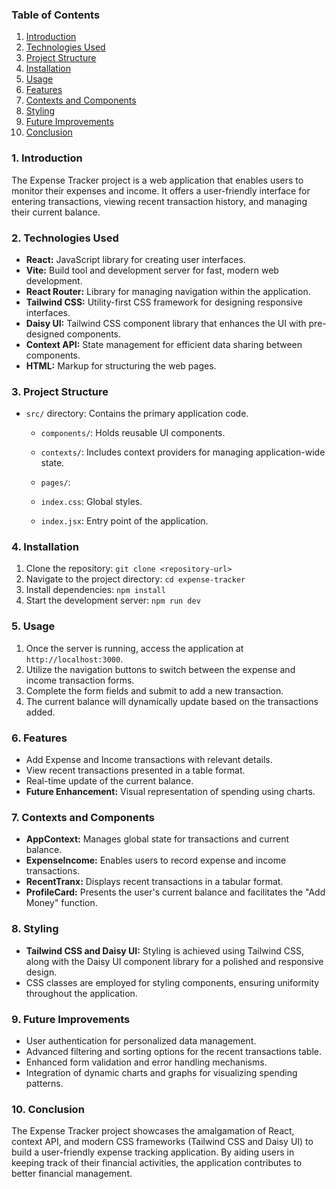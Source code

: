 ### Table of Contents

1. [Introduction](#introduction)
2. [Technologies Used](#technologies-used)
3. [Project Structure](#project-structure)
4. [Installation](#installation)
5. [Usage](#usage)
6. [Features](#features)
7. [Contexts and Components](#contexts-and-components)
8. [Styling](#styling)
9. [Future Improvements](#future-improvements)
10. [Conclusion](#conclusion)

### 1. Introduction

The Expense Tracker project is a web application that enables users to monitor their expenses and income. It offers a user-friendly interface for entering transactions, viewing recent transaction history, and managing their current balance.

### 2. Technologies Used

- **React:** JavaScript library for creating user interfaces.
- **Vite:** Build tool and development server for fast, modern web development.
- **React Router:** Library for managing navigation within the application.
- **Tailwind CSS:** Utility-first CSS framework for designing responsive interfaces.
- **Daisy UI:** Tailwind CSS component library that enhances the UI with pre-designed components.
- **Context API:** State management for efficient data sharing between components.
- **HTML:** Markup for structuring the web pages.

### 3. Project Structure

- `src/` directory: Contains the primary application code.

  - `components/`: Holds reusable UI components.
  - `contexts/`: Includes context providers for managing application-wide state.
  - `pages/`:

  - `index.css`: Global styles.
  - `index.jsx`: Entry point of the application.

### 4. Installation

1. Clone the repository: `git clone <repository-url>`
2. Navigate to the project directory: `cd expense-tracker`
3. Install dependencies: `npm install`
4. Start the development server: `npm run dev`

### 5. Usage

1. Once the server is running, access the application at `http://localhost:3000`.
2. Utilize the navigation buttons to switch between the expense and income transaction forms.
3. Complete the form fields and submit to add a new transaction.
4. The current balance will dynamically update based on the transactions added.

### 6. Features

- Add Expense and Income transactions with relevant details.
- View recent transactions presented in a table format.
- Real-time update of the current balance.
- **Future Enhancement:** Visual representation of spending using charts.

### 7. Contexts and Components

- **AppContext:** Manages global state for transactions and current balance.
- **ExpenseIncome:** Enables users to record expense and income transactions.
- **RecentTranx:** Displays recent transactions in a tabular format.
- **ProfileCard:** Presents the user's current balance and facilitates the "Add Money" function.

### 8. Styling

- **Tailwind CSS and Daisy UI:** Styling is achieved using Tailwind CSS, along with the Daisy UI component library for a polished and responsive design.
- CSS classes are employed for styling components, ensuring uniformity throughout the application.

### 9. Future Improvements

- User authentication for personalized data management.
- Advanced filtering and sorting options for the recent transactions table.
- Enhanced form validation and error handling mechanisms.
- Integration of dynamic charts and graphs for visualizing spending patterns.

### 10. Conclusion

The Expense Tracker project showcases the amalgamation of React, context API, and modern CSS frameworks (Tailwind CSS and Daisy UI) to build a user-friendly expense tracking application. By aiding users in keeping track of their financial activities, the application contributes to better financial management.
